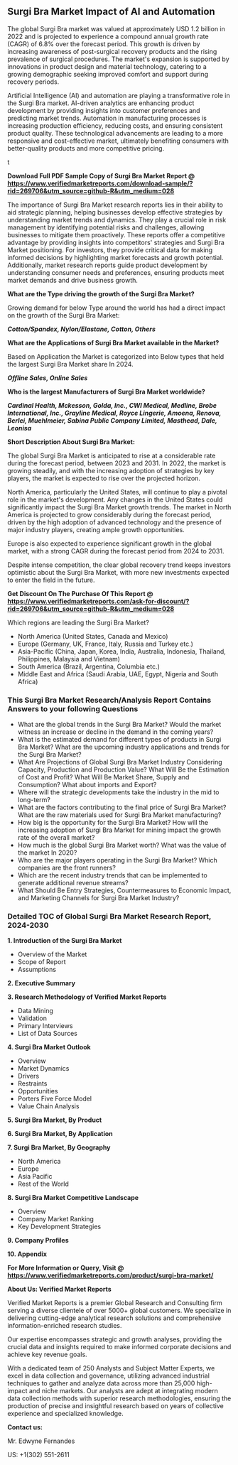 <h2>Surgi Bra Market Impact of AI and Automation</h2><p>The global Surgi Bra market was valued at approximately USD 1.2 billion in 2022 and is projected to experience a compound annual growth rate (CAGR) of 6.8% over the forecast period. This growth is driven by increasing awareness of post-surgical recovery products and the rising prevalence of surgical procedures. The market's expansion is supported by innovations in product design and material technology, catering to a growing demographic seeking improved comfort and support during recovery periods.</p><p>Artificial Intelligence (AI) and automation are playing a transformative role in the Surgi Bra market. AI-driven analytics are enhancing product development by providing insights into customer preferences and predicting market trends. Automation in manufacturing processes is increasing production efficiency, reducing costs, and ensuring consistent product quality. These technological advancements are leading to a more responsive and cost-effective market, ultimately benefiting consumers with better-quality products and more competitive pricing.</p>t</p><p id="" class=""><strong>Download Full PDF Sample Copy of Surgi Bra Market Report @ <a href="https://www.verifiedmarketreports.com/download-sample/?rid=269706&utm_source=github-R&utm_medium=028" target="_blank">https://www.verifiedmarketreports.com/download-sample/?rid=269706&utm_source=github-R&utm_medium=028</a></strong></p><p>The importance of&nbsp;Surgi Bra Market research reports lies in their ability to aid strategic planning, helping businesses develop effective strategies by understanding market trends and dynamics. They play a crucial role in risk management by identifying potential risks and challenges, allowing businesses to mitigate them proactively. These reports offer a competitive advantage by providing insights into competitors' strategies and Surgi Bra Market positioning. For investors, they provide critical data for making informed decisions by highlighting market forecasts and growth potential. Additionally, market research reports guide product development by understanding consumer needs and preferences, ensuring products meet market demands and drive business growth.</p><p><strong>What are the&nbsp;Type driving the growth of the Surgi Bra Market?</strong></p><p id="" class="">Growing demand for below Type around the world has had a direct impact on the growth of the Surgi Bra Market:</p><em><strong>Cotton/Spandex, Nylon/Elastane, Cotton, Others</strong></em></p><strong>What are the&nbsp;Applications&nbsp;of Surgi Bra Market available in the Market?</strong></p><p id="" class="">Based on Application the Market is categorized into Below types that held the largest Surgi Bra Market share In 2024.</p><em><strong>Offline Sales, Online Sales</strong></em></p><strong>Who is the largest Manufacturers of Surgi Bra Market worldwide?</strong></p><p><em><strong>Cardinal Health, Mckesson, Golda, Inc., CWI Medical, Medline, Brobe International, Inc., Grayline Medical, Royce Lingerie, Amoena, Renova, Berlei, Muehlmeier, Sabina Public Company Limited, Masthead, Dale, Leonisa</strong></em></p><p id="" class=""><strong>Short Description About Surgi Bra Market:</strong></p><p>The global Surgi Bra Market is anticipated to rise at a considerable rate during the forecast period, between 2023 and 2031. In 2022, the market is growing steadily, and with the increasing adoption of strategies by key players, the market is expected to rise over the projected horizon.</p><p>North America, particularly the United States, will continue to play a pivotal role in the market's development. Any changes in the United States could significantly impact the Surgi Bra Market growth trends. The market in North America is projected to grow considerably during the forecast period, driven by the high adoption of advanced technology and the presence of major industry players, creating ample growth opportunities.</p><p>Europe is also expected to experience significant growth in the global market, with a strong CAGR during the forecast period from 2024 to 2031.</p><p>Despite intense competition, the clear global recovery trend keeps investors optimistic about the Surgi Bra Market, with more new investments expected to enter the field in the future.</p><p id="" class=""><strong>Get Discount On The Purchase Of This Report @ <a href="https://www.verifiedmarketreports.com/ask-for-discount/?rid=269706&utm_source=github-R&utm_medium=028" target="_blank">https://www.verifiedmarketreports.com/ask-for-discount/?rid=269706&utm_source=github-R&utm_medium=028</a></strong></p>Which regions are leading the Surgi Bra Market?</p><ul><li>North America (United States, Canada and Mexico)</li><li>Europe (Germany, UK, France, Italy, Russia and Turkey etc.)</li><li>Asia-Pacific (China, Japan, Korea, India, Australia, Indonesia, Thailand, Philippines, Malaysia and Vietnam)</li><li>South America (Brazil, Argentina, Columbia etc.)</li><li>Middle East and Africa (Saudi Arabia, UAE, Egypt, Nigeria and South Africa)</li></ul><h3 id="" class="">This Surgi Bra Market Research/Analysis Report Contains Answers to your following Questions</h3><ul><li>What are the global trends in the Surgi Bra Market? Would the market witness an increase or decline in the demand in the coming years?</li><li>What is the estimated demand for different types of products in Surgi Bra Market? What are the upcoming industry applications and trends for the Surgi Bra Market?</li><li>What Are Projections of Global Surgi Bra Market Industry Considering Capacity, Production and Production Value? What Will Be the Estimation of Cost and Profit? What Will Be Market Share, Supply and Consumption? What about imports and Export?</li><li>Where will the strategic developments take the industry in the mid to long-term?</li><li>What are the factors contributing to the final price of Surgi Bra Market? What are the raw materials used for Surgi Bra Market manufacturing?</li><li>How big is the opportunity for the Surgi Bra Market? How will the increasing adoption of Surgi Bra Market for mining impact the growth rate of the overall market?</li><li>How much is the global Surgi Bra Market worth? What was the value of the market In 2020?</li><li>Who are the major players operating in the Surgi Bra Market? Which companies are the front runners?</li><li>Which are the recent industry trends that can be implemented to generate additional revenue streams?</li><li>What Should Be Entry Strategies, Countermeasures to Economic Impact, and Marketing Channels for Surgi Bra Market Industry?</li></ul><h3 id="" class="">Detailed TOC of Global Surgi Bra Market Research Report, 2024-2030</h3><p id="" class=""><strong>1. Introduction of the Surgi Bra Market</strong></p><ul><li>Overview of the Market</li><li>Scope of Report</li><li>Assumptions</li></ul><p id="" class=""><strong>2. Executive Summary</strong></p><p id="" class=""><strong>3. Research Methodology of Verified Market Reports</strong></p><ul><li>Data Mining</li><li>Validation</li><li>Primary Interviews</li><li>List of Data Sources</li></ul><p id="" class=""><strong>4. Surgi Bra Market Outlook</strong></p><ul><li>Overview</li><li>Market Dynamics</li><li>Drivers</li><li>Restraints</li><li>Opportunities</li><li>Porters Five Force Model</li><li>Value Chain Analysis</li></ul><p id="" class=""><strong>5. Surgi Bra Market, By Product</strong></p><p id="" class=""><strong>6. Surgi Bra Market, By Application</strong></p><p id="" class=""><strong>7. Surgi Bra Market, By Geography</strong></p><ul><li>North America</li><li>Europe</li><li>Asia Pacific</li><li>Rest of the World</li></ul><p id="" class=""><strong>8. Surgi Bra Market Competitive Landscape</strong></p><ul><li>Overview</li><li>Company Market Ranking</li><li>Key Development Strategies</li></ul><p id="" class=""><strong>9. Company Profiles</strong></p><p id="" class=""><strong>10. Appendix</strong></p><p id="" class=""><strong>For More Information or Query, Visit @ <a href="https://www.verifiedmarketreports.com/product/surgi-bra-market/" target="_blank">https://www.verifiedmarketreports.com/product/surgi-bra-market/</a></strong></p><p id="" class=""><strong>About Us: Verified Market Reports</strong></p><p id="" class="">Verified Market Reports is a premier Global Research and Consulting firm serving a diverse clientele of over 5000+ global customers. We specialize in delivering cutting-edge analytical research solutions and comprehensive information-enriched research studies.</p><p id="" class="">Our expertise encompasses strategic and growth analyses, providing the crucial data and insights required to make informed corporate decisions and achieve key revenue goals.</p><p id="" class="">With a dedicated team of 250 Analysts and Subject Matter Experts, we excel in data collection and governance, utilizing advanced industrial techniques to gather and analyze data across more than 25,000 high-impact and niche markets. Our analysts are adept at integrating modern data collection methods with superior research methodologies, ensuring the production of precise and insightful research based on years of collective experience and specialized knowledge.</p><p id="" class=""><strong>Contact us:</strong></p><p id="" class="">Mr. Edwyne Fernandes</p><p id="" class="">US: +1(302) 551-2611</p>